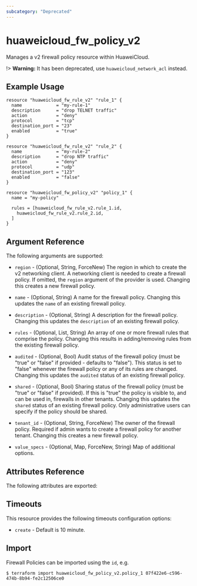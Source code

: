 ```yaml
---
subcategory: "Deprecated"
---
```


# huaweicloud\_fw\_policy_v2

Manages a v2 firewall policy resource within HuaweiCloud.

!> **Warning:** It has been deprecated, use `huaweicloud_network_acl` instead.

## Example Usage

```hcl
resource "huaweicloud_fw_rule_v2" "rule_1" {
  name             = "my-rule-1"
  description      = "drop TELNET traffic"
  action           = "deny"
  protocol         = "tcp"
  destination_port = "23"
  enabled          = "true"
}

resource "huaweicloud_fw_rule_v2" "rule_2" {
  name             = "my-rule-2"
  description      = "drop NTP traffic"
  action           = "deny"
  protocol         = "udp"
  destination_port = "123"
  enabled          = "false"
}

resource "huaweicloud_fw_policy_v2" "policy_1" {
  name = "my-policy"

  rules = [huaweicloud_fw_rule_v2.rule_1.id,
    huaweicloud_fw_rule_v2.rule_2.id,
  ]
}
```

## Argument Reference

The following arguments are supported:

* `region` - (Optional, String, ForceNew) The region in which to create the v2 networking client.
    A networking client is needed to create a firewall policy. If omitted, the
    `region` argument of the provider is used. Changing this creates a new
    firewall policy.

* `name` - (Optional, String) A name for the firewall policy. Changing this
    updates the `name` of an existing firewall policy.

* `description` - (Optional, String) A description for the firewall policy. Changing
    this updates the `description` of an existing firewall policy.

* `rules` - (Optional, List, String) An array of one or more firewall rules that comprise
    the policy. Changing this results in adding/removing rules from the
    existing firewall policy.

* `audited` - (Optional, Bool) Audit status of the firewall policy
    (must be "true" or "false" if provided - defaults to "false").
    This status is set to "false" whenever the firewall policy or any of its
    rules are changed. Changing this updates the `audited` status of an existing
    firewall policy.

* `shared` - (Optional, Bool) Sharing status of the firewall policy (must be "true"
    or "false" if provided). If this is "true" the policy is visible to, and
    can be used in, firewalls in other tenants. Changing this updates the
    `shared` status of an existing firewall policy. Only administrative users
    can specify if the policy should be shared.

* `tenant_id` - (Optional, String, ForceNew) The owner of the firewall policy. Required if admin wants
    to create a firewall policy for another tenant. Changing this creates a new
    firewall policy.

* `value_specs` - (Optional, Map, ForceNew, String) Map of additional options.

## Attributes Reference

The following attributes are exported:

## Timeouts
This resource provides the following timeouts configuration options:
- `create` - Default is 10 minute.

## Import

Firewall Policies can be imported using the `id`, e.g.

```
$ terraform import huaweicloud_fw_policy_v2.policy_1 07f422e6-c596-474b-8b94-fe2c12506ce0
```
